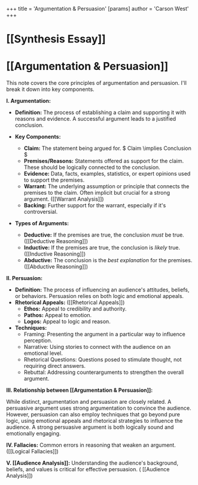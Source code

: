 +++
 title = 'Argumentation & Persuasion'
[params]
	author = 'Carson West'
+++
# [[Synthesis Essay]]
# [[Argumentation & Persuasion]]

This note covers the core principles of argumentation and persuasion.  I'll break it down into key components.

**I.  Argumentation:**

* **Definition:**  The process of establishing a claim and supporting it with reasons and evidence.  A successful argument leads to a justified conclusion.
* **Key Components:**
    * **Claim:** The statement being argued for.   $ Claim \implies Conclusion $ 
    * **Premises/Reasons:** Statements offered as support for the claim.  These should be logically connected to the conclusion.
    * **Evidence:**  Data, facts, examples, statistics, or expert opinions used to support the premises.
    * **Warrant:** The underlying assumption or principle that connects the premises to the claim.  Often implicit but crucial for a strong argument.  ([[Warrant Analysis]])
    * **Backing:**  Further support for the warrant, especially if it's controversial.

* **Types of Arguments:**
    * **Deductive:**  If the premises are true, the conclusion *must* be true. ([[Deductive Reasoning]])
    * **Inductive:**  If the premises are true, the conclusion is *likely* true. ([[Inductive Reasoning]])
    * **Abductive:**  The conclusion is the *best explanation* for the premises. ([[Abductive Reasoning]])


**II. Persuasion:**

* **Definition:** The process of influencing an audience's attitudes, beliefs, or behaviors. Persuasion relies on both logic and emotional appeals.
* **Rhetorical Appeals:** ([[Rhetorical Appeals]])
    * **Ethos:**  Appeal to credibility and authority.
    * **Pathos:** Appeal to emotion.
    * **Logos:** Appeal to logic and reason.
* **Techniques:**
    * Framing: Presenting the argument in a particular way to influence perception.
    * Narrative:  Using stories to connect with the audience on an emotional level.
    * Rhetorical Questions: Questions posed to stimulate thought, not requiring direct answers.
    * Rebuttal: Addressing counterarguments to strengthen the overall argument.


**III.  Relationship between [[Argumentation & Persuasion]]:**

While distinct, argumentation and persuasion are closely related.  A persuasive argument uses strong argumentation to convince the audience.  However, persuasion can also employ techniques that go beyond pure logic, using emotional appeals and rhetorical strategies to influence the audience.  A strong persuasive argument is both logically sound and emotionally engaging.


**IV.  Fallacies:**  Common errors in reasoning that weaken an argument. ([[Logical Fallacies]])


**V.  [[Audience Analysis]]:** Understanding the audience's background, beliefs, and values is critical for effective persuasion.  ( [[Audience Analysis]])
